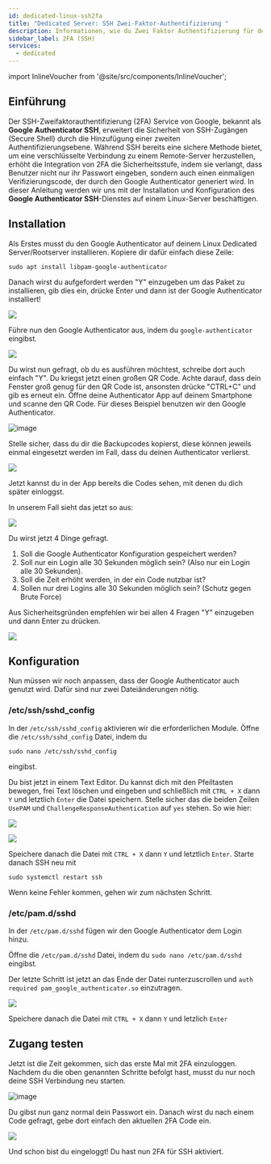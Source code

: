 ```yaml
---
id: dedicated-linux-ssh2fa
title: "Dedicated Server: SSH Zwei-Faktor-Authentifizierung "
description: Informationen, wie du Zwei Faktor Authentifizierung für deinen Linux Dedicated Server von ZAP-Hosting einrichten kannst - ZAP-Hosting.com Dokumentation
sidebar_label: 2FA (SSH)
services:
  - dedicated
---
```


import InlineVoucher from '@site/src/components/InlineVoucher';

## Einführung

Der SSH-Zweifaktorauthentifizierung (2FA) Service von Google, bekannt als **Google Authenticator SSH**, erweitert die Sicherheit von SSH-Zugängen (Secure Shell) durch die Hinzufügung einer zweiten Authentifizierungsebene. Während SSH bereits eine sichere Methode bietet, um eine verschlüsselte Verbindung zu einem Remote-Server herzustellen, erhöht die Integration von 2FA die Sicherheitsstufe, indem sie verlangt, dass Benutzer nicht nur ihr Passwort eingeben, sondern auch einen einmaligen Verifizierungscode, der durch den Google Authenticator generiert wird. In dieser Anleitung werden wir uns mit der Installation und Konfiguration des **Google Authenticator SSH**-Dienstes auf einem Linux-Server beschäftigen.

<InlineVoucher />

## Installation

Als Erstes musst du den Google Authenticator auf deinem Linux Dedicated Server/Rootserver installieren.
Kopiere dir dafür einfach diese Zeile:

```
sudo apt install libpam-google-authenticator
```

Danach wirst du aufgefordert werden "Y" einzugeben um das Paket zu installieren, gib dies ein, drücke Enter und dann ist der Google Authenticator installiert!

![](https://screensaver01.zap-hosting.com/index.php/s/Tct38PNonnpcxZ2/preview)

Führe nun den Google Authenticator aus, indem du `google-authenticator` eingibst.

![](https://screensaver01.zap-hosting.com/index.php/s/CTBA39GZkNJQm5s/preview)

Du wirst nun gefragt, ob du es ausführen möchtest, schreibe dort auch einfach "Y". Du kriegst jetzt einen großen QR Code.
Achte darauf, dass dein Fenster groß genug für den QR Code ist, ansonsten drücke "CTRL+C" und gib es erneut ein.
 Öffne deine Authenticator App auf deinem Smartphone und scanne den QR Code.
Für dieses Beispiel benutzen wir den Google Authenticator.

![image](https://screensaver01.zap-hosting.com/index.php/s/WGRyiqHfzmSdbFb/preview)

Stelle sicher, dass du dir die Backupcodes kopierst, diese können jeweils einmal eingesetzt werden im Fall, dass du deinen Authenticator verlierst.

![](https://screensaver01.zap-hosting.com/index.php/s/zpnaXJt75txsNEE/preview)

Jetzt kannst du in der App bereits die Codes sehen, mit denen du dich später einloggst.

In unserem Fall sieht das jetzt so aus:

![](https://screensaver01.zap-hosting.com/index.php/s/jdfK4YEa8Kkrwjb/preview)

Du wirst jetzt 4 Dinge gefragt.

1. Soll die Google Authenticator Konfiguration gespeichert werden?
2. Soll nur ein Login alle 30 Sekunden möglich sein? (Also nur ein Login alle 30 Sekunden).
3. Soll die Zeit erhöht werden, in der ein Code nutzbar ist?
4. Sollen nur drei Logins alle 30 Sekunden möglich sein? (Schutz gegen Brute Force)

Aus Sicherheitsgründen empfehlen wir bei allen 4 Fragen "Y" einzugeben und dann Enter zu drücken.

![](https://screensaver01.zap-hosting.com/index.php/s/NgFz8bEWwjbqM6M/preview)



## Konfiguration

Nun müssen wir noch anpassen, dass der Google Authenticator auch genutzt wird. Dafür sind nur zwei Dateiänderungen nötig.

### /etc/ssh/sshd_config

In der `/etc/ssh/sshd_config` aktivieren wir die erforderlichen Module. Öffne die `/etc/ssh/sshd_config` Datei, indem du 

```
sudo nano /etc/ssh/sshd_config
```
eingibst.

Du bist jetzt in einem Text Editor. Du kannst dich mit den Pfeiltasten bewegen, frei Text löschen und eingeben und schließlich mit `CTRL + X` dann `Y` und letztlich `Enter` die Datei speichern. Stelle sicher das die beiden Zeilen `UsePAM` und `ChallengeResponseAuthentication` auf `yes` stehen. So wie hier:

![](https://screensaver01.zap-hosting.com/index.php/s/b4jHpayES6Bqegx/preview)

![](https://screensaver01.zap-hosting.com/index.php/s/tyYnbBPBmNMMTyx/preview)

Speichere danach die Datei mit `CTRL + X` dann `Y` und letztlich `Enter`. Starte danach SSH neu mit 

```
sudo systemctl restart ssh
```
Wenn keine Fehler kommen, gehen wir zum nächsten Schritt.

### /etc/pam.d/sshd

In der `/etc/pam.d/sshd` fügen wir den Google Authenticator dem Login hinzu.

Öffne die `/etc/pam.d/sshd` Datei, indem du `sudo nano /etc/pam.d/sshd` eingibst.

Der letzte Schritt ist jetzt an das Ende der Datei runterzuscrollen und `auth required pam_google_authenticator.so` einzutragen.

![](https://screensaver01.zap-hosting.com/index.php/s/ktcZ2AMmjMjaYno/preview)

Speichere danach die Datei mit `CTRL + X` dann `Y` und letzlich `Enter`



## Zugang testen

Jetzt ist die Zeit gekommen, sich das erste Mal mit 2FA einzuloggen. Nachdem du die oben genannten Schritte befolgt hast, musst du nur noch deine SSH Verbindung neu starten.

![image](https://screensaver01.zap-hosting.com/index.php/s/KRJwKGCBHYEEfos/preview)

Du gibst nun ganz normal dein Passwort ein. Danach wirst du nach einem Code gefragt, gebe dort einfach den aktuellen 2FA Code ein.

![](https://screensaver01.zap-hosting.com/index.php/s/bAQcHtkjZ9qFm5P/preview)

Und schon bist du eingeloggt! Du hast nun 2FA für SSH aktiviert.
